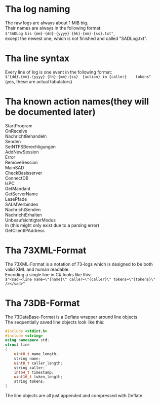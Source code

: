 # Tha log naming
The raw logs are always about 1 MiB big.  
Their names are always in the following format:  
`$"SADLog bis {mm}-{dd}-{yyyy} {hh}-{mm}-{ss}.txt"`,  
except the newest one, which is not finished and called "SADLog.txt".  

# Tha line syntax
Every line of log is one event in the following format:  
`$"{dd}.{mm}.{yyyy}	{hh}:{mm}:{ss}	{action} in {caller}	tokens"`  
(yes, these are actual tabulators)

# Tha known action names(they will be documented later)  
StartProgram  
OnReceive  
NachrichtBehandeln  
Senden  
SetNTFSBerechtigungen  
AddNewSession  
Error  
RemoveSession  
MainSAD  
CheckBasisserver  
ConnectDB  
IsPC  
GetMandant  
GetServerName  
LesePfade  
SALMVerbinden  
NachrichtSenden  
NachrichtErhalten  
UnbeaufsichtigterModus  
In (this might only exist due to a parsing error)  
GetClientIPAddress  

# Tha 73XML-Format
The 73XML-Format is a notation of 73-logs which is designed to be both valid XML and human readable.  
Encoding a single line in C# looks like this:  
`$"<sad><line name=\"{name}\" caller=\"{caller}\" tokens=\"{tokens}\" /></sad>"`

# Tha 73DB-Format
The 73DataBase-Format is a Deflate wrapper around line objects.  
The sequentially saved line objects look like this:
```cpp
#include <stdint.h>
#include <string>
using namespace std;
struct line
{
	uint8_t name_length;
	string name;
	uint8_t caller_length;
	string caller;
	int64_t timestamp;
	uint16_t token_length;
	string tokens;
}
```
The line objects are all just appended and compressed with Deflate.
